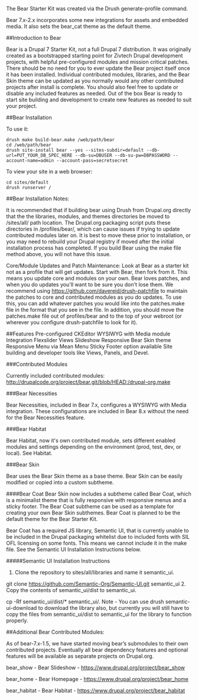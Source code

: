
The Bear Starter Kit was created via the Drush generate-profile command.

Bear 7.x-2.x incorporates some new integrations for assets and embedded media. It also sets the bear_cat theme as the default theme.

##Introduction to Bear

Bear is a Drupal 7 Starter Kit, not a full Drupal 7 distribution. It was originally created as a bootstrapped starting point for Zivtech Drupal development projects, with helpful pre-configured modules and mission critical patches. There should be no need for you to ever update the Bear project itself once it has been installed. Individual contributed modules, libraries, and the Bear Skin theme can be updated as you normally would any other contributed projects after install is complete. You should also feel free to update or disable any included features as needed. Out of the box Bear is ready to start site building and development to create new features as needed to suit your project.

##Bear Installation

To use it:

    drush make build-bear.make /web/path/bear
    cd /web/path/bear
    drush site-install bear --yes --sites-subdir=default --db-url=PUT_YOUR_DB_SPEC_HERE --db-su=DBUSER --db-su-pw=DBPASSWORD --account-name=admin --account-pass=secretsecret

To view your site in a web browser:

    cd sites/default
    drush runserver /

##Bear Installation Notes:

It is recommended that if building bear using Drush from Drupal.org directly that the the libraries, modules, and themes directories be moved to /sites/all/ path location. The Drupal.org packaging script puts these directories in /profiles/bear/, which can cause issues if trying to update contributed modules later on. It is best to move these prior to installation, or you may need to rebuild your Drupal registry if moved after the initial installation process has completed. If you build Bear using the make file method above, you will not have this issue.

Core/Module Updates and Patch Maintenance:
Look at Bear as a starter kit not as a profile that will get updates. Start with Bear, then fork from it. This means you update core and modules on your own. Bear loves patches, and when you do updates you'll want to be sure you don't lose them. We recommend using https://github.com/davereid/drush-patchfile to maintain the patches to core and contributed modules as you do updates. To use this, you can add whatever patches you would like into the patches.make file in the format that you see in the file. In addition, you should move the patches.make file out of profiles/bear and to the top of your webroot (or wherever you configure drush-patchfile to look for it).

##Features
Pre-configured CKEditor WYSIWYG with Media module Integration
Flexslider Views Slideshow
Responsive Bear Skin theme
Responsive Menu via Mean Menu
Sticky Footer option available
Site building and developer tools like Views, Panels, and Devel.

###Contributed Modules

Currently included contributed modules: http://drupalcode.org/project/bear.git/blob/HEAD:/drupal-org.make

###Bear Necessities

Bear Necessities, included in Bear 7.x, configures a WYSIWYG with Media integration. These configurations are included in Bear 8.x without the need for the Bear Necessities feature.

###Bear Habitat

Bear Habitat, now it's own contributed module, sets different enabled modules and settings depending on the environment (prod, test, dev, or local). See Habitat.

###Bear Skin

Bear uses the Bear Skin theme as a base theme. Bear Skin can be easily modified or copied into a custom subtheme.

####Bear Coat
Bear Skin now includes a subtheme called Bear Coat, which is a minimalist theme that is fully responsive with responsive menus and a sticky footer. The Bear Coat subtheme can be used as a template for creating your own Bear Skin subthemes. Bear Coat is planned to be the default theme for the Bear Starter Kit.

Bear Coat has a required JS library, Semantic UI, that is currently unable to be included in the Drupal packaging whitelist due to included fonts with SIL OFL licensing on some fonts. This means we cannot include it in the make file. See the Semantic UI Installation Instructions below.

#####Semantic UI Installation Instructions
1. Clone the repository to sites/all/libraries and name it semantic_ui.

git clone https://github.com/Semantic-Org/Semantic-UI.git semantic_ui
2. Copy the contents of semantic_ui/dist to semantic_ui.

cp -Rf semantic_ui/dist/* semantic_ui/.
Note - You can use drush semantic-ui-download to download the library also, but currently you will still have to copy the files from semantic_ui/dist to semantic_ui for the library to function properly.

##Additional Bear Contributed Modules:

As of bear-7.x-1.5, we have started moving bear’s submodules to their own contributed projects. Eventually all bear dependency features and optional features will be available as separate projects on Drupal.org.

bear_show - Bear Slideshow - https://www.drupal.org/project/bear_show

bear_home - Bear Homepage - https://www.drupal.org/project/bear_home

bear_habitat - Bear Habitat - https://www.drupal.org/project/bear_habitat

